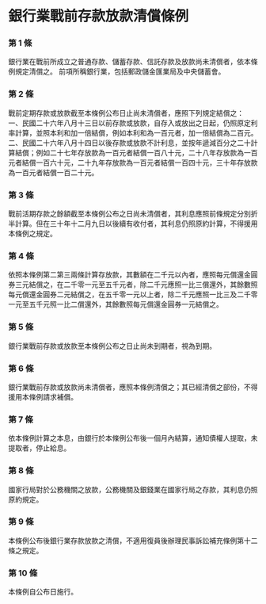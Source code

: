 # 銀行業戰前存款放款清償條例

### 第 1 條

銀行業在戰前所成立之普通存款、儲蓄存款、信託存款及放款尚未清償者，依本條例規定清償之。
前項所稱銀行業，包括郵政儲金匯業局及中央儲蓄會。

### 第 2 條

戰前定期存款或放款截至本條例公布日止尚未清償者，應照下列規定結償之：
一、民國二十六年八月十三日以前存款或放款，自存入或放出之日起，仍照原定利率計算，並照本利和加一倍結償，例如本利和為一百元者，加一倍結償為二百元。
二、民國二十六年八月十四日以後存款或放款不計利息，並按年遞減百分之二十計算結償；例如二十七年存放款為一百元者結償一百八十元，二十八年存放款為一百元者結償一百六十元，二十九年存放款為一百元者結償一百四十元，三十年存放款為一百元者結償一百二十元。

### 第 3 條

戰前活期存款之餘額截至本條例公布之日尚未清償者，其利息應照前條規定分別折半計算。但在三十年十二月九日以後續有收付者，其利息仍照原約計算，不得援用本條例之規定。

### 第 4 條

依照本條例第二第三兩條計算存放款，其數額在二千元以內者，應照每元償還金圓券三元結償之，在二千零一元至五千元者，除二千元應照一比三償還外，其餘數照每元償還金圓券二元結償之，在五千零一元以上者，除二千元應照一比三及二千零一元至五千元照一比二償還外，其餘數照每元償還金圓券一元結償之。

### 第 5 條

銀行業戰前存款或放款至本條例公布之日止尚未到期者，視為到期。

### 第 6 條

銀行業戰前存款或放款尚未清償者，應照本條例清償之；其已經清償之部份，不得援用本條例請求補償。

### 第 7 條

依本條例計算之本息，由銀行於本條例公布後一個月內結算，通知債權人提取，未提取者，停止給息。

### 第 8 條

國家行局對於公務機關之放款，公務機關及銀錢業在國家行局之存款，其利息仍照原約規定。

### 第 9 條

本條例公布後銀行業存款放款之清償，不適用復員後辦理民事訴訟補充條例第十二條之規定。

### 第 10 條

本條例自公布日施行。
